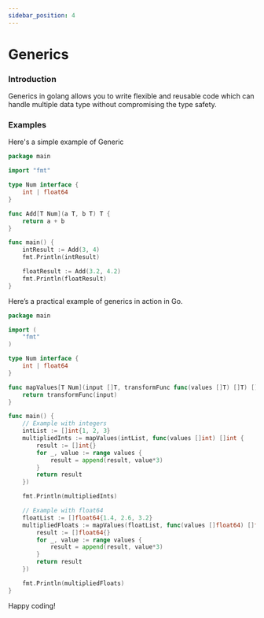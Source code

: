 ```yaml
---
sidebar_position: 4
---
```


# Generics

### Introduction

Generics in golang allows you to write flexible and reusable code which can handle multiple data type without compromising the type safety.


### Examples
Here's a simple example of Generic

```go
package main

import "fmt"

type Num interface {
    int | float64
}

func Add[T Num](a T, b T) T {
    return a + b
}

func main() {
    intResult := Add(3, 4)
    fmt.Println(intResult)

    floatResult := Add(3.2, 4.2)
    fmt.Println(floatResult)
}

```


Here’s a practical example of generics in action in Go.

```go
package main

import (
    "fmt"
)

type Num interface {
    int | float64
}

func mapValues[T Num](input []T, transformFunc func(values []T) []T) []T {
    return transformFunc(input)
}

func main() {
    // Example with integers
    intList := []int{1, 2, 3}
    multipliedInts := mapValues(intList, func(values []int) []int {
        result := []int{}
        for _, value := range values {
            result = append(result, value*3)
        }
        return result
    })

    fmt.Println(multipliedInts)

    // Example with float64
    floatList := []float64{1.4, 2.6, 3.2}
    multipliedFloats := mapValues(floatList, func(values []float64) []float64 {
        result := []float64{}
        for _, value := range values {
            result = append(result, value*3)
        }
        return result
    })

    fmt.Println(multipliedFloats)
}

```

Happy coding!
